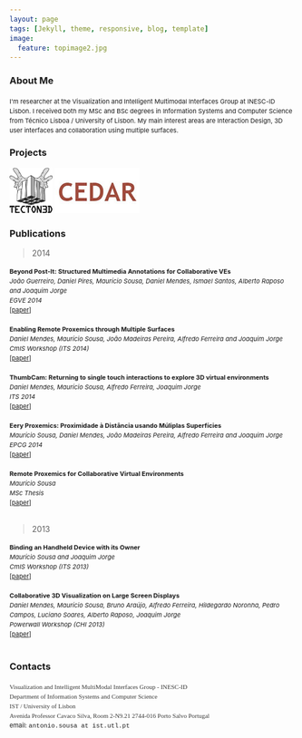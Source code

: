 ```yaml
---
layout: page
tags: [Jekyll, theme, responsive, blog, template]
image:
  feature: topimage2.jpg
---
```


<!--- veodesign.com --->


### <a name="aboutme"></a> About Me

<span style="font-size:11px;">I&#39;m researcher at the Visualization and Intelligent Multimodal Interfaces Group at INESC-ID Lisbon. I received both my MSc and BSc degrees in Information Systems and Computer Science from T&eacute;cnico Lisboa / University of Lisbon. My main interest areas are Interaction Design, 3D user interfaces and collaboration using multiple surfaces.</span>


### <a name="projects"></a> Projects

<div class="content">
<a href="http://tecton3d.ist.utl.pt/" target="_blank"><img src="images/tecton.png" style="height:80px;"></a>
<a href="http://sites.google.com/site/oilcedar/" target="_blank"><img src="images/cedar.jpg" style="height:80px;"></a>
</div>

### <a name="publications"></a> Publications

> 2014

<div><span style="font-size:11px;"><strong>Beyond Post-It: Structured Multimedia Annotations for Collaborative VEs</strong></span></div>
<div><span style="font-size:11px;"><em>João Guerreiro, Daniel Pires, Maurício Sousa, Daniel Mendes, Ismael Santos, Alberto Raposo and Joaquim Jorge</em></span></div>
<div><span style="font-size:11px;"><em>EGVE 2014</em></span></div>
<div><span style="font-size:11px;">[<a href="http://web.ist.utl.pt/antonio.sousa/publications/ICAT-EGVE2014-Beyond.pdf">paper</a>]</span></div>

<div>&nbsp;</div>


<div><div><span style="font-size: 11px;"><strong>Enabling Remote Proxemics through Multiple Surfaces</strong></span></div>
<div><span style="font-size: 11px;"><em>Daniel Mendes, Maurício Sousa, João Madeiras Pereira, Alfredo Ferreira and Joaquim Jorge</em></span></div>
<div><span style="font-size: 11px;"><em>CmIS Workshop (ITS 2014)</em></span></div>
<div><span style="font-size: 11px;">[<a href="http://web.ist.utl.pt/antonio.sousa/publications/ITS2014-CmISWorkshop-Enabling.pdf">paper</a>]</span></div></div>

<div>&nbsp;</div>

<div><div><span style="font-size: 11px;"><strong>ThumbCam: Returning to single touch interactions to explore 3D virtual environments</strong></span></div>
<div><span style="font-size: 11px;"><em>Daniel Mendes, Maurício Sousa, Alfredo Ferreira, Joaquim Jorge</em></span></div>
<div><span style="font-size: 11px;"><em>ITS 2014</em></span></div>
<div><span style="font-size: 11px;">[<a href="http://web.ist.utl.pt/antonio.sousa/publications/IST2014-ThumbCam.pdf">paper</a>]</span></div></div>

<div>&nbsp;</div>

<div><div><span style="font-size: 11px;"><strong>Eery Proxemics: Proximidade à Distância usando Múliplas Superfícies</strong></span></div>
<div><span style="font-size: 11px;"><em>Maurício Sousa, Daniel Mendes, João Madeiras Pereira, Alfredo Ferreira and Joaquim Jorge</em></span></div>
<div><span style="font-size: 11px;"><em>EPCG 2014</em></span></div>
<div><span style="font-size: 11px;">[<a href="http://web.ist.utl.pt/antonio.sousa/publications/EPCG2014-Eery.pdf">paper</a>]</span></div></div>

<div>&nbsp;</div>

<div><div><span style="font-size: 11px;"><strong>Remote Proxemics for Collaborative Virtual Environments</strong></span></div>
<div><span style="font-size: 11px;"><em>Maurício Sousa</em></span></div>
<div><span style="font-size: 11px;"><em>MSc Thesis</em></span></div>
<div><span style="font-size: 11px;">[<a href="http://web.ist.utl.pt/antonio.sousa/publications/MSc-mauriciosousa.pdf">paper</a>]</span></div></div>

<div>&nbsp;</div>

> 2013

<div><div><span style="font-size: 11px;"><strong>Binding an Handheld Device with its Owner</strong></span></div>
<div><span style="font-size: 11px;"><em>Maurício Sousa and Joaquim Jorge</em></span></div>
<div><span style="font-size: 11px;"><em>CmIS Workshop (ITS 2013)</em></span></div>
<div><span style="font-size: 11px;">[<a href="http://web.ist.utl.pt/antonio.sousa/publications/ITS2013-CmISWorkshop-Binding.pdf">paper</a>]</span></div></div>

<div>&nbsp;</div>

<div><div><span style="font-size: 11px;"><strong>Collaborative 3D Visualization on Large Screen Displays</strong></span></div>
<div><span style="font-size: 11px;"><em>Daniel Mendes, Maurício Sousa, Bruno Araújo, Alfredo Ferreira, Hildegardo Noronha, Pedro Campos, Luciano Soares, Alberto Raposo, Joaquim Jorge</em></span></div>
<div><span style="font-size: 11px;"><em>Powerwall Workshop (CHI 2013)</em></span></div>
<div><span style="font-size: 11px;">[<a href="http://web.ist.utl.pt/antonio.sousa/publications/CHI2013-PowerwallWorkshop-Collaboration.pdf">paper</a>]</span></div></div>

<div>&nbsp;</div>

### <a name="contacts"></a> Contacts



<div>
<span style="font-size:11px;"><span style="color: rgb(51, 51, 50); font-family: 'PT Serif', serif; background-color: rgb(255, 255, 255);">Visualization and Intelligent MultiModal Interfaces Group - INESC-ID </span></span>
</div>
<div>
<span style="font-size:11px;"><span style="color: rgb(51, 51, 50); font-family: 'PT Serif', serif; background-color: rgb(255, 255, 255);">Department of Information Systems and Computer Science </span></span>
</div>
<div>
<span style="font-size:11px;"><span style="color: rgb(51, 51, 50); font-family: 'PT Serif', serif; background-color: rgb(255, 255, 255);">IST / University of Lisbon </span></span>
</div>
<div>
<span style="font-size:11px;"><span style="color: rgb(51, 51, 50); font-family: 'PT Serif', serif; background-color: rgb(255, 255, 255);">Avenida Professor Cavaco Silva, Room 2-N9.21 2744-016 Porto Salvo Portugal</span></span>
</div>
<div>
<span style="font-size:11px;">email: <span style="font-family:courier new,courier,monospace;">antonio.sousa at ist.utl.pt</span></span>
</div>

